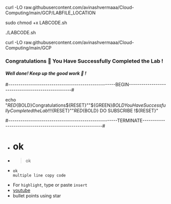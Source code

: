 
curl -LO raw.githubusercontent.com/avinashvermaaa/Cloud-Computing/main/GCP/LABFILE_LOCATION

sudo chmod +x LABCODE.sh

./LABCODE.sh

curl -LO raw.githubusercontent.com/avinashvermaaa/Cloud-Computing/main/GCP

### Congratulations 🎉  You Have Successfully Completed the Lab !



#### *Well done!* *Keep up the good work 👏 !*


#----------------------------------------------------BEGIN--------------------------------------------------#

echo "${RED}${BOLD}Congratulations${RESET}""${GREEN}${BOLD} You Have Successfully Completed the Lab !!!${RESET}""${RED}${BOLD} DO SUBSCRIBE !${RESET}"

#-----------------------------------------------------TERMINATE----------------------------------------------------------#




* # ok
* > ok
* ```
  ok
  multiple line copy code
  ```
* For `highlight`, type or paste `insert`
* [youtube](https://www.youtube.com/)
* bullet points using star





